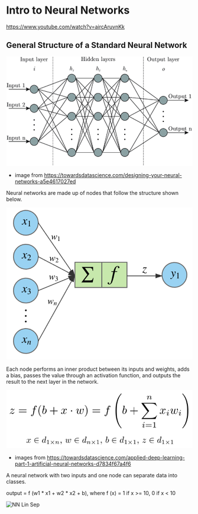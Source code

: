 # Intro to Neural Networks

https://www.youtube.com/watch?v=aircAruvnKk

## General Structure of a Standard Neural Network

![NN Structure](images/nnStructure.png)
* image from https://towardsdatascience.com/designing-your-neural-networks-a5e4617027ed

Neural networks are made up of nodes that follow the structure shown below.

![NN Node](images/nnNode.png)

Each node performs an inner product between its inputs and weights, adds a bias, passes the value through an activation function, and outputs the result to the next layer in the network.

![NN Node Equation](images/nnNodeEquation.png)
* images from https://towardsdatascience.com/applied-deep-learning-part-1-artificial-neural-networks-d7834f67a4f6

A neural network with two inputs and one node can separate data into classes.

output = f (w1 * x1 + w2 * x2 + b), where f (x) = 1 if x >= 10, 0 if x < 10

![NN Lin Sep](images/nnLinearSep.jpeg)
